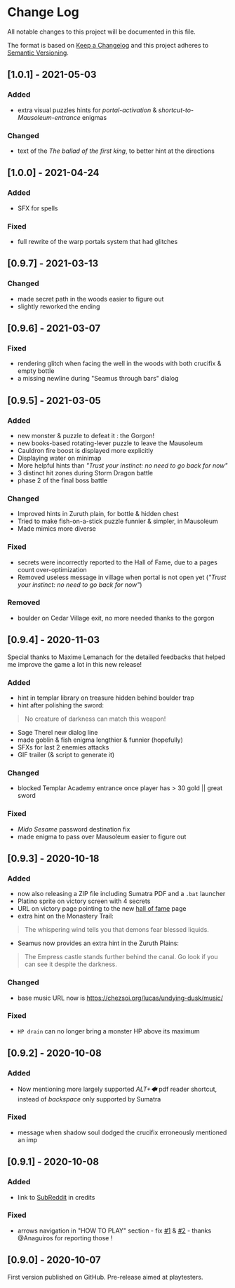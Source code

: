 # Change Log
All notable changes to this project will be documented in this file.

The format is based on [Keep a Changelog](http://keepachangelog.com/)
and this project adheres to [Semantic Versioning](http://semver.org/).


## [1.0.1] - 2021-05-03
### Added
- extra visual puzzles hints for _portal-activation_ & _shortcut-to-Mausoleum-entrance_ enigmas
### Changed
- text of the _The ballad of the first king_, to better hint at the directions

## [1.0.0] - 2021-04-24
### Added
- SFX for spells

### Fixed
- full rewrite of the warp portals system that had glitches

## [0.9.7] - 2021-03-13
### Changed
- made secret path in the woods easier to figure out
- slightly reworked the ending

## [0.9.6] - 2021-03-07
### Fixed
- rendering glitch when facing the well in the woods with both crucifix & empty bottle
- a missing newline during "Seamus through bars" dialog

## [0.9.5] - 2021-03-05
### Added
- new monster & puzzle to defeat it : the Gorgon!
- new books-based rotating-lever puzzle to leave the Mausoleum
- Cauldron fire boost is displayed more explicitly
- Displaying water on minimap
- More helpful hints than _"Trust your instinct: no need to go back for now"_
- 3 distinct hit zones during Storm Dragon battle
- phase 2 of the final boss battle

### Changed
- Improved hints in Zuruth plain, for bottle & hidden chest
- Tried to make fish-on-a-stick puzzle funnier & simpler, in Mausoleum
- Made mimics more diverse

### Fixed
- secrets were incorrectly reported to the Hall of Fame, due to a pages count over-optimization
- Removed useless message in village when portal is not open yet (_"Trust your instinct: no need to go back for now"_)

### Removed
- boulder on Cedar Village exit, no more needed thanks to the gorgon

## [0.9.4] - 2020-11-03
Special thanks to Maxime Lemanach for the detailed feedbacks that helped me
improve the game a lot in this new release!

### Added
- hint in templar library on treasure hidden behind boulder trap
- hint after polishing the sword:
> No creature of darkness can match this weapon!
- Sage Therel new dialog line
- made goblin & fish enigma lengthier & funnier (hopefully)
- SFXs for last 2 enemies attacks
- GIF trailer (& script to generate it)

### Changed
- blocked Templar Academy entrance once player has > 30 gold || great sword

### Fixed
- _Mido Sesame_ password destination fix
- made enigma to pass over Mausoleum easier to figure out

## [0.9.3] - 2020-10-18
### Added
- now also releasing a ZIP file including Sumatra PDF and a `.bat` launcher
- Platino sprite on victory screen with 4 secrets
- URL on victory page pointing to the new [hall of fame](https://chezsoi.org/lucas/undying-dusk/hall-of-fame) page
- extra hint on the Monastery Trail:
> The whispering wind tells you that demons fear blessed liquids.
- Seamus now provides an extra hint in the Zuruth Plains:
> The Empress castle stands further behind the canal. Go look if you can see it despite the darkness.
### Changed
- base music URL now is <https://chezsoi.org/lucas/undying-dusk/music/>
### Fixed
- `HP drain` can no longer bring a monster HP above its maximum

## [0.9.2] - 2020-10-08
### Added
- Now mentioning more largely supported _ALT+🡄_ pdf reader shortcut, instead of _backspace_ only supported by Sumatra
### Fixed
- message when shadow soul dodged the crucifix erroneously mentioned an imp

## [0.9.1] - 2020-10-08
### Added
- link to [SubReddit](https://www.reddit.com/r/UndyingDuskPdfGame/) in credits
### Fixed
- arrows navigation in "HOW TO PLAY" section - fix [#1](https://github.com/Lucas-C/undying-dusk/issues/1) & [#2](https://github.com/Lucas-C/undying-dusk/issues/2) - thanks @Anaguiros for reporting those !

## [0.9.0] - 2020-10-07
First version published on GitHub.
Pre-release aimed at playtesters.
